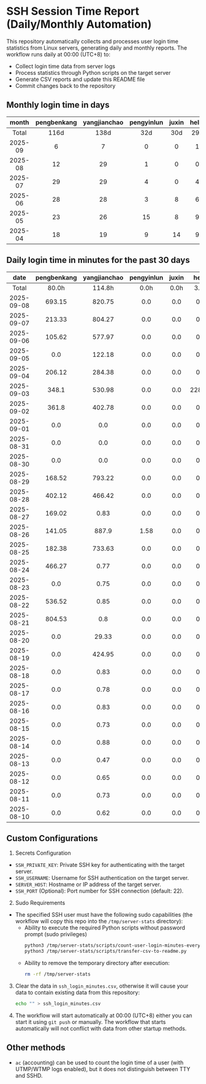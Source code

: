 # SSH Session Time Report (Daily/Monthly Automation)

This repository automatically collects and processes user login time statistics from Linux servers,
generating daily and monthly reports. The workflow runs daily at 00:00 (UTC+8) to:
- Collect login time data from server logs
- Process statistics through Python scripts on the target server
- Generate CSV reports and update this README file
- Commit changes back to the repository

<!-- 
  NOTE: If you need to modify the section titles of the following tables, 
  you must also update the corresponding Python files to maintain consistency.
  Ref: scripts/transfer-csv-to-readme.py
-->
## Monthly login time in days
|  month  | pengbenkang | yangjianchao | pengyinlun | juxin | hello | shenjunzhong | fengjing | wangjianan | chendong | hejun | yangrenyu | xuezeyu | kangyuhan | lzd | yangjingkui | tangminjin | guohui | mashaocong |
|:-------:|:-----------:|:------------:|:----------:|:-----:|:-----:|:------------:|:--------:|:----------:|:--------:|:-----:|:---------:|:-------:|:---------:|:---:|:-----------:|:----------:|:------:|:----------:|
|  Total  |     116d    |     138d     |    32d     |  30d  |  29d  |     86d      |   29d    |    13d     |   99d    |  12d  |    72d    |   76d   |    59d    | 12d |     12d     |     2d     |  11d   |     7d     |
| 2025-09 |      6      |      7       |     0      |   0   |   1   |      4       |    6     |     2      |    7     |   0   |     4     |    0    |     6     |  0  |      0      |     0      |   0    |     0      |
| 2025-08 |      12     |      29      |     1      |   0   |   0   |      23      |    0     |     5      |    25    |   0   |     6     |    14   |     15    |  0  |      1      |     0      |   0    |     2      |
| 2025-07 |      29     |      29      |     4      |   0   |   4   |      19      |    10    |     0      |    23    |   3   |     19    |    23   |     12    |  2  |      0      |     1      |   11   |     5      |
| 2025-06 |      28     |      28      |     3      |   8   |   6   |      20      |    10    |     0      |    26    |   6   |     11    |    18   |     15    |  7  |      5      |     0      |   0    |     0      |
| 2025-05 |      23     |      26      |     15     |   8   |   9   |      9       |    0     |     3      |    13    |   1   |     19    |    11   |     7     |  2  |      6      |     1      |   0    |     0      |
| 2025-04 |      18     |      19      |     9      |   14  |   9   |      11      |    3     |     3      |    5     |   2   |     13    |    10   |     4     |  1  |      0      |     0      |   0    |     0      |

## Daily login time in minutes for the past 30 days
|    date    | pengbenkang | yangjianchao | pengyinlun | juxin | hello  | shenjunzhong | fengjing | wangjianan | chendong | hejun | yangrenyu | xuezeyu | kangyuhan | lzd | yangjingkui | tangminjin | guohui | mashaocong |
|:----------:|:-----------:|:------------:|:----------:|:-----:|:------:|:------------:|:--------:|:----------:|:--------:|:-----:|:---------:|:-------:|:---------:|:---:|:-----------:|:----------:|:------:|:----------:|
|   Total    |    80.0h    |    114.8h    |    0.0h    |  0.0h |  3.8h  |    114.6h    |  55.4h   |   32.0h    |  207.3h  |  0.0h |   79.4h   |  56.3h  |   53.0h   | 0.0h |     0.1h    |    0.0h    |  0.0h  |    0.5h    |
| 2025-09-08 |    693.15   |    820.75    |    0.0     |  0.0  |  0.0   |     0.0      |  704.8   |    0.0     |  420.53  |  0.0  |   632.9   |   0.0   |   464.58  | 0.0 |     0.0     |    0.0     |  0.0   |    0.0     |
| 2025-09-07 |    213.33   |    804.27    |    0.0     |  0.0  |  0.0   |    234.17    |  729.53  |    0.0     |  57.02   |  0.0  |    0.0    |   0.0   |   482.62  | 0.0 |     0.0     |    0.0     |  0.0   |    0.0     |
| 2025-09-06 |    105.62   |    577.97    |    0.0     |  0.0  |  0.0   |    112.77    |  722.6   |    0.0     |  772.8   |  0.0  |    0.0    |   0.0   |    45.0   | 0.0 |     0.0     |    0.0     |  0.0   |    0.0     |
| 2025-09-05 |     0.0     |    122.18    |    0.0     |  0.0  |  0.0   |     0.0      |  134.32  |    0.0     |   0.05   |  0.0  |    0.0    |   0.0   |    0.0    | 0.0 |     0.0     |    0.0     |  0.0   |    0.0     |
| 2025-09-04 |    206.12   |    284.38    |    0.0     |  0.0  |  0.0   |     0.0      |  527.42  |    0.0     |  149.53  |  0.0  |   342.33  |   0.0   |   152.37  | 0.0 |     0.0     |    0.0     |  0.0   |    0.0     |
| 2025-09-03 |    348.1    |    530.98    |    0.0     |  0.0  | 228.85 |     16.8     |  503.58  |   350.83   |  474.63  |  0.0  |   476.3   |   0.0   |   229.27  | 0.0 |     0.0     |    0.0     |  0.0   |    0.0     |
| 2025-09-02 |    361.8    |    402.78    |    0.0     |  0.0  |  0.0   |    11.98     |   0.0    |   235.62   |  597.4   |  0.0  |   348.13  |   0.0   |   146.88  | 0.0 |     0.0     |    0.0     |  0.0   |    0.0     |
| 2025-09-01 |     0.0     |     0.0      |    0.0     |  0.0  |  0.0   |     0.0      |   0.0    |    0.0     |   0.0    |  0.0  |    0.0    |   0.0   |    0.0    | 0.0 |     0.0     |    0.0     |  0.0   |    0.0     |
| 2025-08-31 |     0.0     |     0.0      |    0.0     |  0.0  |  0.0   |     0.0      |   0.0    |    0.0     |   0.0    |  0.0  |    0.0    |   0.0   |    0.0    | 0.0 |     0.0     |    0.0     |  0.0   |    0.0     |
| 2025-08-30 |     0.0     |     0.0      |    0.0     |  0.0  |  0.0   |     0.0      |   0.0    |    0.0     |   0.0    |  0.0  |    0.0    |   0.0   |    0.0    | 0.0 |     0.0     |    0.0     |  0.0   |    0.0     |
| 2025-08-29 |    168.52   |    793.22    |    0.0     |  0.0  |  0.0   |     0.0      |   0.0    |    0.0     |  690.72  |  0.0  |   152.35  |  437.03 |    0.0    | 0.0 |     0.0     |    0.0     |  0.0   |    0.0     |
| 2025-08-28 |    402.12   |    466.42    |    0.0     |  0.0  |  0.0   |    367.53    |   0.0    |    0.0     |  850.4   |  0.0  |   616.35  |  413.85 |   214.75  | 0.0 |     0.0     |    0.0     |  0.0   |    0.0     |
| 2025-08-27 |    169.02   |     0.83     |    0.0     |  0.0  |  0.0   |    535.35    |   0.0    |    0.0     |   22.0   |  0.0  |   831.2   |  387.77 |   179.82  | 0.0 |     0.0     |    0.0     |  0.0   |    0.0     |
| 2025-08-26 |    141.05   |    887.9     |    1.58    |  0.0  |  0.0   |    564.37    |   0.0    |    0.0     |  167.42  |  0.0  |   842.75  |  388.17 |   122.15  | 0.0 |     0.0     |    0.0     |  0.0   |    0.0     |
| 2025-08-25 |    182.38   |    733.63    |    0.0     |  0.0  |  0.0   |    522.23    |   0.0    |    0.0     |  815.93  |  0.0  |   520.28  |  221.4  |   45.93   | 0.0 |     8.5     |    0.0     |  0.0   |    0.0     |
| 2025-08-24 |    466.27   |     0.77     |    0.0     |  0.0  |  0.0   |    375.98    |   0.0    |    0.9     |   0.0    |  0.0  |    0.0    |   0.0   |   104.57  | 0.0 |     0.0     |    0.0     |  0.0   |    0.0     |
| 2025-08-23 |     0.0     |     0.75     |    0.0     |  0.0  |  0.0   |    210.78    |   0.0    |    0.0     |   0.0    |  0.0  |    0.0    |   0.0   |   37.63   | 0.0 |     0.0     |    0.0     |  0.0   |    0.0     |
| 2025-08-22 |    536.52   |     0.85     |    0.0     |  0.0  |  0.0   |    147.68    |   0.0    |   121.45   |  510.37  |  0.0  |    0.0    |   0.27  |   108.62  | 0.0 |     0.0     |    0.0     |  0.0   |    0.0     |
| 2025-08-21 |    804.53   |     0.8      |    0.0     |  0.0  |  0.0   |    532.27    |   0.0    |   292.4    |  451.67  |  0.0  |    0.0    |  485.75 |   15.58   | 0.0 |     0.0     |    0.0     |  0.0   |    0.0     |
| 2025-08-20 |     0.0     |    29.33     |    0.0     |  0.0  |  0.0   |    237.17    |   0.0    |   520.53   |  664.68  |  0.0  |    0.0    |  116.68 |    0.0    | 0.0 |     0.0     |    0.0     |  0.0   |    0.0     |
| 2025-08-19 |     0.0     |    424.95    |    0.0     |  0.0  |  0.0   |    527.25    |   0.0    |   399.87   |  752.77  |  0.0  |    0.0    |  54.28  |    0.0    | 0.0 |     0.0     |    0.0     |  0.0   |    0.0     |
| 2025-08-18 |     0.0     |     0.83     |    0.0     |  0.0  |  0.0   |    565.2     |   0.0    |    0.0     |  590.1   |  0.0  |    0.0    |  200.28 |    0.0    | 0.0 |     0.0     |    0.0     |  0.0   |   28.57    |
| 2025-08-17 |     0.0     |     0.78     |    0.0     |  0.0  |  0.0   |    537.03    |   0.0    |    0.0     |   0.0    |  0.0  |    0.0    |   0.0   |    0.0    | 0.0 |     0.0     |    0.0     |  0.0   |    0.0     |
| 2025-08-16 |     0.0     |     0.83     |    0.0     |  0.0  |  0.0   |    262.28    |   0.0    |    0.0     |  410.45  |  0.0  |    0.0    |  59.08  |    0.0    | 0.0 |     0.0     |    0.0     |  0.0   |    0.0     |
| 2025-08-15 |     0.0     |     0.73     |    0.0     |  0.0  |  0.0   |    506.95    |   0.0    |    0.0     |  798.68  |  0.0  |    0.0    |  289.28 |   193.93  | 0.0 |     0.0     |    0.0     |  0.0   |    0.0     |
| 2025-08-14 |     0.0     |     0.88     |    0.0     |  0.0  |  0.0   |    393.93    |   0.0    |    0.0     |  722.28  |  0.0  |    0.0    |  305.13 |   233.98  | 0.0 |     0.0     |    0.0     |  0.0   |    0.0     |
| 2025-08-13 |     0.0     |     0.47     |    0.0     |  0.0  |  0.0   |    111.37    |   0.0    |    0.0     |  520.38  |  0.0  |    0.0    |   0.0   |    0.0    | 0.0 |     0.0     |    0.0     |  0.0   |    0.0     |
| 2025-08-12 |     0.0     |     0.65     |    0.0     |  0.0  |  0.0   |     0.0      |   0.0    |    0.0     |  778.9   |  0.0  |    0.0    |   0.0   |    0.0    | 0.0 |     0.0     |    0.0     |  0.0   |    0.0     |
| 2025-08-11 |     0.0     |     0.73     |    0.0     |  0.0  |  0.0   |    31.67     |   0.0    |    0.0     |  738.77  |  0.0  |    0.0    |  20.05  |   240.42  | 0.0 |     0.0     |    0.0     |  0.0   |    0.0     |
| 2025-08-10 |     0.0     |     0.62     |    0.0     |  0.0  |  0.0   |    74.18     |   0.0    |    0.0     |  479.85  |  0.0  |    0.0    |   0.0   |   163.92  | 0.0 |     0.0     |    0.0     |  0.0   |    0.0     |

## Custom Configurations
1. Secrets Configuration
  - `SSH_PRIVATE_KEY`: Private SSH key for authenticating with the target server.
  - `SSH_USERNAME`: Username for SSH authentication on the target server.
  - `SERVER_HOST`: Hostname or IP address of the target server.
  - `SSH_PORT` (Optional): Port number for SSH connection (default: 22).
2. Sudo Requirements
  - The specified SSH user must have the following sudo capabilities (the workflow will copy this repo into the `/tmp/server-stats` directory):
    - Ability to execute the required Python scripts without password prompt (sudo privileges)
      ```bash
      python3 /tmp/server-stats/scripts/count-user-login-minutes-every-day.py
      python3 /tmp/server-stats/scripts/transfer-csv-to-readme.py
      ```
    - Ability to remove the temporary directory after execution:
      ```bash
      rm -rf /tmp/server-stats
      ```
3. Clear the data in `ssh_login_minutes.csv`, otherwise it will cause your data to contain existing data from this repository:
   ```bash
   echo "" > ssh_login_minutes.csv
   ```
4. The workflow will start automatically at 00:00 (UTC+8) either you can start it using `git push` or manually.
   The workflow that starts automatically will not conflict with data from other startup methods.

## Other methods
- `ac` (accounting) can be used to count the login time of a user (with UTMP/WTMP logs enabled), but it does not distinguish between TTY and SSHD.
